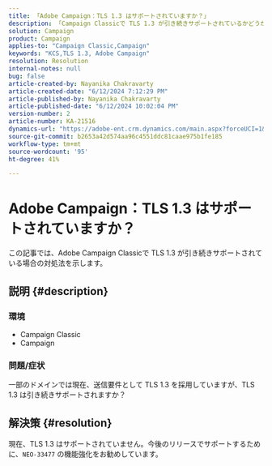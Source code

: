 ```yaml
---
title: 「Adobe Campaign：TLS 1.3 はサポートされていますか？」
description: 「Campaign Classicで TLS 1.3 が引き続きサポートされているかどうかを説明します。 今後のリリースでサポートされる予定です。」
solution: Campaign
product: Campaign
applies-to: "Campaign Classic,Campaign"
keywords: "KCS,TLS 1.3, Adobe Campaign"
resolution: Resolution
internal-notes: null
bug: false
article-created-by: Nayanika Chakravarty
article-created-date: "6/12/2024 7:12:29 PM"
article-published-by: Nayanika Chakravarty
article-published-date: "6/12/2024 10:02:04 PM"
version-number: 2
article-number: KA-21516
dynamics-url: "https://adobe-ent.crm.dynamics.com/main.aspx?forceUCI=1&pagetype=entityrecord&etn=knowledgearticle&id=6a84efb0-ef28-ef11-840a-000d3a3764e0"
source-git-commit: b2653a42d574aa96c4551ddc81caae975b1fe185
workflow-type: tm+mt
source-wordcount: '95'
ht-degree: 41%

---
```


# Adobe Campaign：TLS 1.3 はサポートされていますか？


この記事では、Adobe Campaign Classicで TLS 1.3 が引き続きサポートされている場合の対処法を示します。

## 説明 {#description}


### <b>環境</b>

- Campaign Classic
- Campaign


### <b>問題/症状</b>

一部のドメインでは現在、送信要件として TLS 1.3 を採用していますが、TLS 1.3 は引き続きサポートされますか？


## 解決策 {#resolution}


現在、TLS 1.3 はサポートされていません。今後のリリースでサポートするために、`NEO-33477` の機能強化をお勧めしています。
